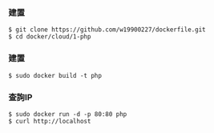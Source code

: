 ### 建置
    $ git clone https://github.com/w19900227/dockerfile.git
    $ cd docker/cloud/1-php

### 建置
    $ sudo docker build -t php 

### 查詢IP
    $ sudo docker run -d -p 80:80 php
    $ curl http://localhost


